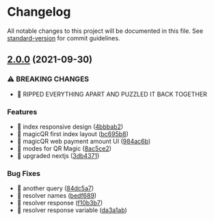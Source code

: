 # Changelog

All notable changes to this project will be documented in this file. See [standard-version](https://github.com/conventional-changelog/standard-version) for commit guidelines.

## [2.0.0](https://github.com/nico-on-vacation/mrf-app-web/compare/v1.0.1...v2.0.0) (2021-09-30)

### ⚠ BREAKING CHANGES

- 🧨 RIPPED EVERYTHING APART AND PUZZLED IT BACK TOGETHER

### Features

- 🎸 index responsive design ([4bbbab2](https://github.com/nico-on-vacation/mrf-app-web/commit/4bbbab2577dbe01b47ad6646b7165366680963d4))
- 🎸 magicQR first index layout ([bc695b8](https://github.com/nico-on-vacation/mrf-app-web/commit/bc695b80fa2d278c4488bfb89ac32d192d640627))
- 🎸 magicQR web payment amount UI ([984ac6b](https://github.com/nico-on-vacation/mrf-app-web/commit/984ac6bb5d6e838c808d8bf424f27f05f4ff2637))
- 🎸 modes for QR Magic ([8ac5ce2](https://github.com/nico-on-vacation/mrf-app-web/commit/8ac5ce21eac924d47935dfc1ae7138e66ca19e81))
- 🎸 upgraded nextjs ([3db4371](https://github.com/nico-on-vacation/mrf-app-web/commit/3db4371c442d691e83cdb6794d465b3a2f1ec035))

### Bug Fixes

- 🐛 another query ([84dc5a7](https://github.com/nico-on-vacation/mrf-app-web/commit/84dc5a7944ed169fb7e55745491d8e5aa52692f8))
- 🐛 resolver names ([bedf689](https://github.com/nico-on-vacation/mrf-app-web/commit/bedf689de6e17321476df58d75a87a499c737202))
- 🐛 resolver response ([f10b3b7](https://github.com/nico-on-vacation/mrf-app-web/commit/f10b3b7c07d9fcff93e23a8779ec521b498c307e))
- 🐛 resolver response variable ([da3a1ab](https://github.com/nico-on-vacation/mrf-app-web/commit/da3a1aba3147af06c2aba533de2c281f80c0eda0))
